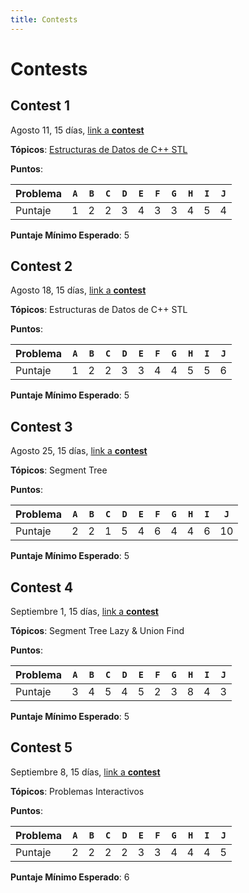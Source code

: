 ```yaml
---
title: Contests
---
```


# Contests

## Contest 1

Agosto 11, 15 días, [link a **contest**](https://vjudge.net/contest/575177)

**Tópicos**: [Estructuras de Datos de C++ STL](../resources/data_structures)

**Puntos**:

| Problema  | `A` | `B` | `C` | `D` | `E` | `F` | `G` | `H` | `I` | `J` |
| --------- | --- | --- | --- | --- | --- | --- | --- | --- | --- | --- | 
| Puntaje   |  1  |  2  |  2  |  3  |  4  |  3  |  3  |  4  |  5  |  4  | 

**Puntaje Mínimo Esperado**: 5

## Contest 2

Agosto 18, 15 días, [link a **contest**](https://vjudge.net/contest/576332)

**Tópicos**: Estructuras de Datos de C++ STL

**Puntos**:

| Problema  | `A` | `B` | `C` | `D` | `E` | `F` | `G` | `H` | `I` | `J` |
| --------- | --- | --- | --- | --- | --- | --- | --- | --- | --- | --- | 
| Puntaje   |  1  |  2  |  2  |  3  |  3  |  4  |  4  |  5  |  5  |  6  | 

**Puntaje Mínimo Esperado**: 5

## Contest 3

Agosto 25, 15 días, [link a **contest**](https://vjudge.net/contest/578633)

**Tópicos**: Segment Tree

**Puntos**:

| Problema  | `A` | `B` | `C` | `D` | `E` | `F` | `G` | `H` | `I` | `J` |
| --------- | --- | --- | --- | --- | --- | --- | --- | --- | --- | --- | 
| Puntaje   |  2  |  2  |  1  |  5  |  4  |  6  |  4  |  4  |  6  |  10  | 

**Puntaje Mínimo Esperado**: 5

## Contest 4

Septiembre 1, 15 días, [link a **contest**](https://vjudge.net/contest/578988)

**Tópicos**: Segment Tree Lazy & Union Find

**Puntos**:

| Problema  | `A` | `B` | `C` | `D` | `E` | `F` | `G` | `H` | `I` | `J` |
| --------- | --- | --- | --- | --- | --- | --- | --- | --- | --- | --- | 
| Puntaje   |  3  |  4  |  5  |  4  |  5  |  2  |  3  |  8  |  4  |  3  | 

**Puntaje Mínimo Esperado**: 5

## Contest 5

Septiembre 8, 15 días, [link a **contest**](https://vjudge.net/contest/580282)

**Tópicos**: Problemas Interactivos

**Puntos**:

| Problema  | `A` | `B` | `C` | `D` | `E` | `F` | `G` | `H` | `I` | `J` |
| --------- | --- | --- | --- | --- | --- | --- | --- | --- | --- | --- | 
| Puntaje   |  2  |  2  |  2  |  2  |  3  |  3  |  4  |  4  |  4  |  5  | 

**Puntaje Mínimo Esperado**: 6

